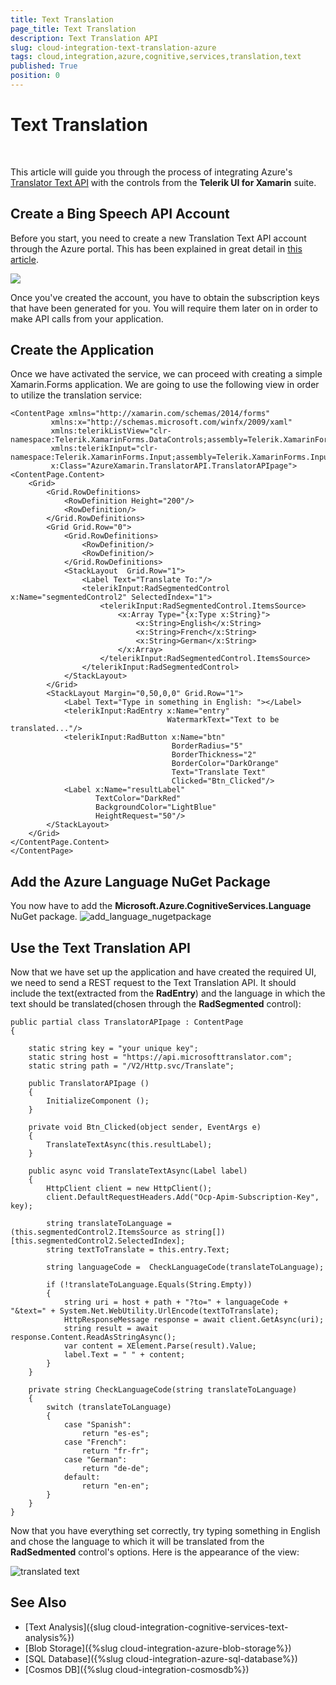 ```yaml
---
title: Text Translation
page_title: Text Translation
description: Text Translation API
slug: cloud-integration-text-translation-azure
tags: cloud,integration,azure,cognitive,services,translation,text
published: True
position: 0
---
```


# Text Translation 

&nbsp;

This article will guide you through the process of integrating Azure's [Translator Text API](https://docs.microsoft.com/en-us/azure/cognitive-services/translator/) with the controls from the **Telerik UI for Xamarin** suite.

## Create a Bing Speech API Account

Before you start, you need to create a new Translation Text API account through the Azure portal. This has been explained in great detail in [this article](https://docs.microsoft.com/en-us/azure/cognitive-services/cognitive-services-apis-create-account).

![](images/trasnlator_text_api.png)

Once you've created the account, you have to obtain the subscription keys that have been generated for you. You will require them later on in order to make API calls from your application.

## Create the Application

Once we have activated the service, we can proceed with creating a simple Xamarin.Forms application. We are going to use the following view in order to utilize the translation service:

	<ContentPage xmlns="http://xamarin.com/schemas/2014/forms"
             xmlns:x="http://schemas.microsoft.com/winfx/2009/xaml"
             xmlns:telerikListView="clr-namespace:Telerik.XamarinForms.DataControls;assembly=Telerik.XamarinForms.DataControls"
             xmlns:telerikInput="clr-namespace:Telerik.XamarinForms.Input;assembly=Telerik.XamarinForms.Input"
             x:Class="AzureXamarin.TranslatorAPI.TranslatorAPIpage">
    <ContentPage.Content>
        <Grid>
            <Grid.RowDefinitions>
                <RowDefinition Height="200"/>
                <RowDefinition/>
            </Grid.RowDefinitions>
            <Grid Grid.Row="0">
                <Grid.RowDefinitions>
                    <RowDefinition/>
                    <RowDefinition/>
                </Grid.RowDefinitions>
                <StackLayout  Grid.Row="1">
                    <Label Text="Translate To:"/>
                    <telerikInput:RadSegmentedControl x:Name="segmentedControl2" SelectedIndex="1">
                        <telerikInput:RadSegmentedControl.ItemsSource>
                            <x:Array Type="{x:Type x:String}">
                                <x:String>English</x:String>
                                <x:String>French</x:String>
                                <x:String>German</x:String>
                            </x:Array>
                        </telerikInput:RadSegmentedControl.ItemsSource>
                    </telerikInput:RadSegmentedControl>
                </StackLayout>
            </Grid>
            <StackLayout Margin="0,50,0,0" Grid.Row="1">
                <Label Text="Type in something in English: "></Label>
                <telerikInput:RadEntry x:Name="entry" 
                                       WatermarkText="Text to be translated..."/>
                <telerikInput:RadButton x:Name="btn" 
                                        BorderRadius="5"
                                        BorderThickness="2"
                                        BorderColor="DarkOrange"
                                        Text="Translate Text" 
                                        Clicked="Btn_Clicked"/>
                <Label x:Name="resultLabel" 
                       TextColor="DarkRed"
                       BackgroundColor="LightBlue"
                       HeightRequest="50"/>
            </StackLayout>
        </Grid>
    </ContentPage.Content>
	</ContentPage>	

## Add the Azure Language NuGet Package

You now have to add the **Microsoft.Azure.CognitiveServices.Language** NuGet package.
![add_language_nugetpackage](images/language_nuget_package.png)

## Use the Text Translation API

Now that we have set up the application and have created the required UI, we need to send a REST request to the Text Translation API. It should include the text(extracted from the **RadEntry**) and the language in which the text should be translated(chosen through the **RadSegmented** control):

	public partial class TranslatorAPIpage : ContentPage
	{
        
        static string key = "your unique key";
        static string host = "https://api.microsofttranslator.com";
        static string path = "/V2/Http.svc/Translate";

        public TranslatorAPIpage ()
		{
			InitializeComponent ();
        }

        private void Btn_Clicked(object sender, EventArgs e)
        {
            TranslateTextAsync(this.resultLabel);
        }

        public async void TranslateTextAsync(Label label)
        {
            HttpClient client = new HttpClient();
            client.DefaultRequestHeaders.Add("Ocp-Apim-Subscription-Key", key);
           
            string translateToLanguage = (this.segmentedControl2.ItemsSource as string[])[this.segmentedControl2.SelectedIndex];
            string textToTranslate = this.entry.Text;

            string languageCode =  CheckLanguageCode(translateToLanguage);

            if (!translateToLanguage.Equals(String.Empty))
            {
                string uri = host + path + "?to=" + languageCode + "&text=" + System.Net.WebUtility.UrlEncode(textToTranslate);
                HttpResponseMessage response = await client.GetAsync(uri);
                string result = await response.Content.ReadAsStringAsync();
                var content = XElement.Parse(result).Value;
                label.Text = " " + content;
            }
        }

        private string CheckLanguageCode(string translateToLanguage)
        {
            switch (translateToLanguage)
            {
                case "Spanish":
                    return "es-es";
                case "French":
                    return "fr-fr";
                case "German":
                    return "de-de";
                default:
                    return "en-en";
            }
        }
    }

Now that you have everything set correctly, try typing something in English and chose the language to which it will be translated from the **RadSedmented** control's options. Here is the appearance of the view:

![translated text](images/translated_text.png)


## See Also

* [Text Analysis]({slug cloud-integration-cognitive-services-text-analysis%})
* [Blob Storage]({%slug cloud-integration-azure-blob-storage%})
* [SQL Database]({%slug cloud-integration-azure-sql-database%}) 
* [Cosmos DB]({%slug cloud-integration-cosmosdb%})

